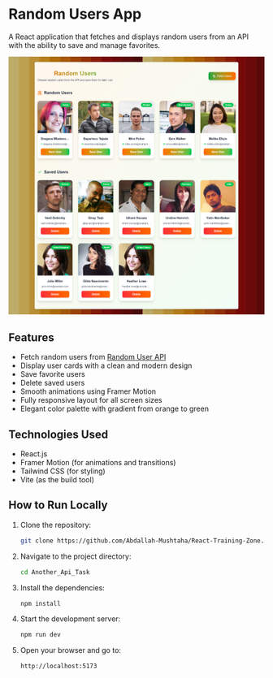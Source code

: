 # Random Users App

A React application that fetches and displays random users from an API with the ability to save and manage favorites.

![App Screenshot](src/assets/screenProject.png)

## Features

- Fetch random users from [Random User API](https://randomuser.me/)
- Display user cards with a clean and modern design
- Save favorite users
- Delete saved users
- Smooth animations using Framer Motion
- Fully responsive layout for all screen sizes
- Elegant color palette with gradient from orange to green

## Technologies Used

- React.js
- Framer Motion (for animations and transitions)
- Tailwind CSS (for styling)
- Vite (as the build tool)

## How to Run Locally

1. Clone the repository:
   ```bash
   git clone https://github.com/Abdallah-Mushtaha/React-Training-Zone.git
   ```
2. Navigate to the project directory:

   ```bash
   cd Another_Api_Task
   ```

3. Install the dependencies:

   ```bash
   npm install
   ```

4. Start the development server:

   ```bash
   npm run dev
   ```

5. Open your browser and go to:
   ```bash
   http://localhost:5173
   ```
